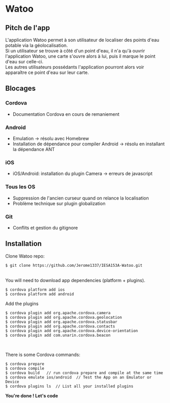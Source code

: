 # Watoo
## Pitch de l'app

L'application Watoo permet à son utilisateur de localiser des points d'eau potable via la géolocalisation.<br/>
Si un utilisateur se trouve à côté d'un point d'eau, il n'a qu'à ouvrir l'application Watoo, une carte s'ouvre alors à lui, puis il marque le point d'eau sur celle-ci.<br/>
Les autres utilisateurs possédants l'application pourront alors voir apparaître ce point d'eau sur leur carte.


## Blocages
### Cordova
* Documentation Cordova en cours de remaniement

### Android
* Emulation -> résolu avec Homebrew
* Installation de dépendance pour compiler Android -> résolu en installant la dépendance ANT

### iOS
* iOS/Android: installation du plugin Camera -> erreurs de javascript

### Tous les OS
* Suppression de l'ancien curseur quand on relance la localisation
* Problème technique sur plugin globalization

### Git
* Conflits et gestion du gitignore

## Installation

Clone Watoo repo:

```console
$ git clone https://github.com/Jerome1337/IESA153A-Watoo.git
```

<br/>
You will need to download app dependencies (platform + plugins).

```console
$ cordova platform add ios
$ cordova platform add android
```

Add the plugins

```console
$ cordova plugin add org.apache.cordova.camera
$ cordova plugin add org.apache.cordova.geolocation
$ cordova plugin add org.apache.cordova.statusbar
$ cordova plugin add org.apache.cordova.contacts
$ cordova plugin add org.apache.cordova.device-orientation
$ cordova plugin add com.unarin.cordova.beacon
```

<br/>

There is some Cordova commands:

```console
$ cordova prepare
$ cordova compile
$ cordova build   // run cordova prepare and compile at the same time
$ cordova emulate ios/android  // Test the App on an Emulator or Device
$ cordova plugins ls  // List all your installed plugins
```

**You're done ! Let's code**
